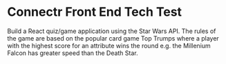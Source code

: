 # Connectr Front End Tech Test 

Build a React quiz/game application using the Star Wars API. The rules of the game are
based on the popular card game Top Trumps where a player with the highest score for an
attribute wins the round e.g. the Millenium Falcon has greater speed than the Death Star.